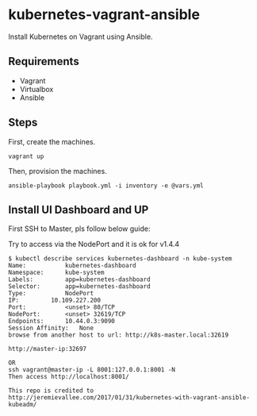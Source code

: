 # kubernetes-vagrant-ansible
Install Kubernetes on Vagrant using Ansible.

## Requirements

- Vagrant
- Virtualbox
- Ansible

## Steps

First, create the machines.

```
vagrant up
```

Then, provision the machines.

```
ansible-playbook playbook.yml -i inventory -e @vars.yml
```


## Install UI Dashboard and UP

First SSH to Master, pls follow below guide:

Try to access via the NodePort and it is ok for v1.4.4

```
$ kubectl describe services kubernetes-dashboard -n kube-system
Name:           kubernetes-dashboard
Namespace:      kube-system
Labels:         app=kubernetes-dashboard
Selector:       app=kubernetes-dashboard
Type:           NodePort
IP:         10.109.227.200
Port:           <unset> 80/TCP
NodePort:       <unset> 32619/TCP
Endpoints:      10.44.0.3:9090
Session Affinity:   None
browse from another host to url: http://k8s-master.local:32619

http://master-ip:32697
```

```
OR
ssh vagrant@master-ip -L 8001:127.0.0.1:8001 -N
Then access http://localhost:8001/
```


```
This repo is credited to http://jeremievallee.com/2017/01/31/kubernetes-with-vagrant-ansible-kubeadm/
```